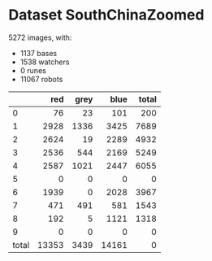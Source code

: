 # Dataset SouthChinaZoomed

5272 images, with:

 - 1137 bases
 - 1538 watchers
 - 0 runes
 - 11067 robots

|       |   red |   grey |   blue |   total |
|:------|------:|-------:|-------:|--------:|
| 0     |    76 |     23 |    101 |     200 |
| 1     |  2928 |   1336 |   3425 |    7689 |
| 2     |  2624 |     19 |   2289 |    4932 |
| 3     |  2536 |    544 |   2169 |    5249 |
| 4     |  2587 |   1021 |   2447 |    6055 |
| 5     |     0 |      0 |      0 |       0 |
| 6     |  1939 |      0 |   2028 |    3967 |
| 7     |   471 |    491 |    581 |    1543 |
| 8     |   192 |      5 |   1121 |    1318 |
| 9     |     0 |      0 |      0 |       0 |
| total | 13353 |   3439 |  14161 |       0 |

